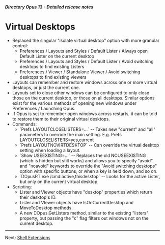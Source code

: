 ##### Directory Opus 13 - Detailed release notes

# Virtual Desktops

- Replaced the singular "isolate virtual desktop" option with more granular control:
  - Preferences / Layouts and Styles / Default Lister / Always open Default Lister on the current desktop
  - Preferences / Layouts and Styles / Default Lister / Avoid switching desktops to find existing Listers
  - Preferences / Viewer / Standalone Viewer / Avoid switching desktops to find existing viewers
- Layouts can remember and restore windows across one or more virtual desktops, or just the current one.
- Layouts set to close other windows can be configured to only close those on the current desktop, or those on all desktops. Similar options exist for the various methods of opening new windows under Preferences / Launching Opus.
- If Opus is set to remember open windows across restarts, it can be told to restore them to their original virtual desktops.
- Commands:
  - \`Prefs LAYOUTCLOSELISTERS=...\` -- Takes new "current" and "all" parameters to override the main setting. E.g. Prefs LAYOUTCLOSELISTERS=yes,current
  - \`Prefs LAYOUTNOVIRTDESKTOP\` -- Can override the virtual desktop setting when loading a layout.
  - \`Show USEEXISTING=...\` -- Replaces the old NOUSEEXISTING (which is hidden but still works) and allows you to specify "avoid" and "noavoid" keywords to override the "Avoid switching desktops" option with specific buttons, or when a key is held down, and so on.
  - \`DOpusRT.exe /cmd:active,thisdesktop\` -- Looks for the active Lister, but only on the current virtual desktop.
- Scripting:
  - Lister and Viewer objects have "desktop" properties which return their desktop's ID.
  - Lister and VIewer objects have IsOnCurrentDesktop and MoveToDesktop methods.
  - A new DOpus.GetListers method, similar to the existing "listers" property, but passing the "c" flag filters out windows not on the current desktop.

------------------------------------------------------------------------

Next: [Shell Extensions](/Manual/release_history/opus13_detailed/shell_extensions.md)
